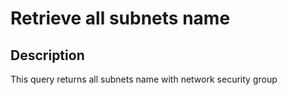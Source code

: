 # Retrieve all subnets name

## Description

This query returns all subnets name with network security group
